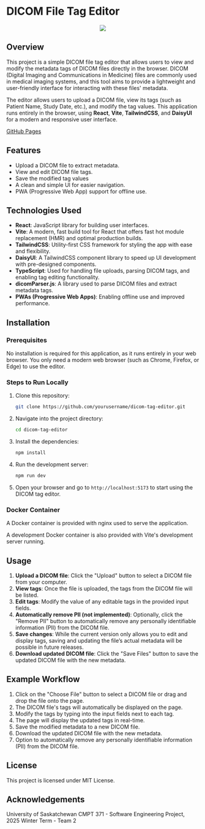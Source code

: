 # DICOM File Tag Editor

<p align="center">
  <img src="https://drive.google.com/uc?export=view&id=1jIk5wzWlDpzqyio9LwB-J7vy9-hjx8zN" />
</p>

## Overview

This project is a simple DICOM file tag editor that allows users to view and
modify the metadata tags of DICOM files directly in the browser. DICOM (Digital
Imaging and Communications in Medicine) files are commonly used in medical
imaging systems, and this tool aims to provide a lightweight and user-friendly
interface for interacting with these files' metadata.

The editor allows users to upload a DICOM file, view its tags (such as Patient
Name, Study Date, etc.), and modify the tag values. This application runs
entirely in the browser, using **React**, **Vite**, **TailwindCSS**, and
**DaisyUI** for a modern and responsive user interface.

[GitHub Pages](https://universityofsaskatchewancmpt371.github.io/term-project-2025-team-2/)

## Features

- Upload a DICOM file to extract metadata.
- View and edit DICOM file tags.
- Save the modified tag values
- A clean and simple UI for easier navigation.
- PWA (Progressive Web App) support for offline use.

## Technologies Used

- **React**: JavaScript library for building user interfaces.
- **Vite**: A modern, fast build tool for React that offers fast hot module
  replacement (HMR) and optimal production builds.
- **TailwindCSS**: Utility-first CSS framework for styling the app with ease and
  flexibility.
- **DaisyUI**: A TailwindCSS component library to speed up UI development with
  pre-designed components.
- **TypeScript**: Used for handling file uploads, parsing DICOM tags, and
  enabling tag editing functionality.
- **dicomParser.js**: A library used to parse DICOM files and extract metadata
  tags.
- **PWAs (Progressive Web Apps)**: Enabling offline use and improved
  performance.

## Installation

### Prerequisites

No installation is required for this application, as it runs entirely in your
web browser. You only need a modern web browser (such as Chrome, Firefox, or
Edge) to use the editor.

### Steps to Run Locally

1. Clone this repository:
    ```bash
    git clone https://github.com/yourusername/dicom-tag-editor.git
    ```
2. Navigate into the project directory:
    ```bash
    cd dicom-tag-editor
    ```
3. Install the dependencies:
    ```bash
    npm install
    ```
4. Run the development server:
    ```bash
    npm run dev
    ```
5. Open your browser and go to `http://localhost:5173` to start using the DICOM
   tag editor.

### Docker Container

A Docker container is provided with nginx used to serve the application.

A development Docker container is also provided with Vite's development server
running.

## Usage

1. **Upload a DICOM file**: Click the "Upload" button to select a DICOM file
   from your computer.
2. **View tags**: Once the file is uploaded, the tags from the DICOM file will
   be listed.
3. **Edit tags**: Modify the value of any editable tags in the provided input
   fields.
4. **Automatically remove PII (not implemented)**: Optionally, click the "Remove
   PII" button to automatically remove any personally identifiable information
   (PII) from the DICOM file.
5. **Save changes**: While the current version only allows you to edit and
   display tags, saving and updating the file’s actual metadata will be possible
   in future releases.
6. **Download updated DICOM file**: Click the "Save Files" button to save the
   updated DICOM file with the new metadata.

## Example Workflow

1. Click on the "Choose File" button to select a DICOM file or drag and drop the
   file onto the page.
2. The DICOM file's tags will automatically be displayed on the page.
3. Modify the tags by typing into the input fields next to each tag.
4. The page will display the updated tags in real-time.
5. Save the modified metadata to a new DICOM file.
6. Download the updated DICOM file with the new metadata.
7. Option to automatically remove any personally identifiable information (PII)
   from the DICOM file.

## License

This project is licensed under MIT License.

## Acknowledgements

University of Saskatchewan CMPT 371 - Software Engineering Project, 2025 Winter
Term - Team 2
